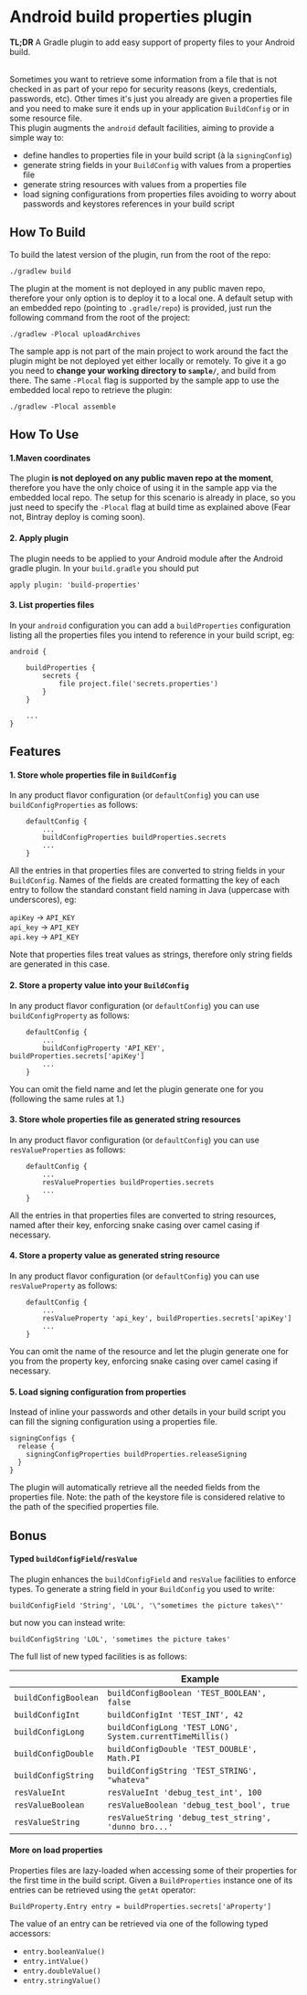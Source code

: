 # Android build properties plugin
**TL;DR** A Gradle plugin to add easy support of property files to your Android build.<br/>
<br/>

Sometimes you want to retrieve some information from a file that is not checked in as part of your repo for security reasons (keys, credentials, passwords, etc).
Other times it's just you already are given a properties file and you need to make sure it ends up in your application `BuildConfig` or in some resource file.<br/>
This plugin augments the `android` default facilities, aiming to provide a simple way to:
- define handles to properties file in your build script (à la `signingConfig`)
- generate string fields in your `BuildConfig` with values from a properties file
- generate string resources with values from a properties file
- load signing configurations from properties files avoiding to worry about passwords and keystores references in your build script

## How To Build

To build the latest version of the plugin, run from the root of the repo:
```
./gradlew build
```

The plugin at the moment is not deployed in any public maven repo, therefore your only option is to deploy it to a local one.
A default setup with an embedded repo (pointing to `.gradle/repo`) is provided, just run the following command from the root
 of the project:
```
./gradlew -Plocal uploadArchives
```

The sample app is not part of the main project to work around the fact the plugin might be not deployed yet either locally or remotely.
To give it a go you need to **change your working directory to `sample/`**, and build from there. The same `-Plocal` flag is supported by the sample app to use the embedded local repo to retrieve the plugin:
```
./gradlew -Plocal assemble
```

## How To Use

#### 1.Maven coordinates
The plugin **is not deployed on any public maven repo at the moment**, therefore you have the only choice of using it in
the sample app via the embedded local repo. The setup for this scenario is already in place, so you just need to specify
the `-Plocal` flag at build time as explained above (Fear not, Bintray deploy is coming soon).

#### 2. Apply plugin
The plugin needs to be applied to your Android module after the Android gradle plugin. In your `build.gradle` you should put
```
apply plugin: 'build-properties'
```
#### 3. List properties files
In your `android` configuration you can add a `buildProperties` configuration listing all the properties files you intend
to reference in your build script, eg:
```
android {

    buildProperties {
        secrets {
            file project.file('secrets.properties')
        }
    }

    ...
}
```

## Features

#### 1. Store whole properties file in `BuildConfig`
In any product flavor configuration (or `defaultConfig`) you can use `buildConfigProperties` as follows:

```
    defaultConfig {
        ...
        buildConfigProperties buildProperties.secrets
        ...
    }
```
All the entries in that properties files are converted to string fields in your `BuildConfig`. Names of the fields are
created formatting the key of each entry to follow the standard constant field naming in Java (uppercase with underscores), eg:

`apiKey` -> `API_KEY`<br/>
`api_key` -> `API_KEY`<br/>
`api.key` -> `API_KEY`<br/>

Note that properties files treat values as strings, therefore only string fields are generated in this case.

#### 2. Store a property value into your `BuildConfig`
In any product flavor configuration (or `defaultConfig`) you can use `buildConfigProperty` as follows:
```
    defaultConfig {
        ...
        buildConfigProperty 'API_KEY', buildProperties.secrets['apiKey']
        ...
    }
```
You can omit the field name and let the plugin generate one for you (following the same rules at 1.)

#### 3. Store whole properties file as generated string resources
In any product flavor configuration (or `defaultConfig`) you can use `resValueProperties` as follows:

```
    defaultConfig {
        ...
        resValueProperties buildProperties.secrets
        ...
    }
```
All the entries in that properties files are converted to string resources, named after their key, enforcing snake casing over camel casing if necessary.


#### 4. Store a property value as generated string resource
In any product flavor configuration (or `defaultConfig`) you can use `resValueProperty` as follows:

```
    defaultConfig {
        ...
        resValueProperty 'api_key', buildProperties.secrets['apiKey']
        ...
    }
```
You can omit the name of the resource and let the plugin generate one for you from the property key, enforcing snake casing over camel casing if necessary.


#### 5. Load signing configuration from properties
Instead of inline your passwords and other details in your build script you can fill the signing configuration using a properties file.
```
signingConfigs {
  release {
    signingConfigProperties buildProperties.releaseSigning
  }
}
```
The plugin will automatically retrieve all the needed fields from the properties file.
Note: the path of the keystore file is considered relative to the path of the specified properties file.

## Bonus

#### Typed `buildConfigField`/`resValue`
The plugin enhances the `buildConfigField` and `resValue` facilities to enforce types.
To generate a string field in your `BuildConfig` you used to write:
```
buildConfigField 'String', 'LOL', '\"sometimes the picture takes\"'
```
but now you can instead write:
```
buildConfigString 'LOL', 'sometimes the picture takes'
```
The full list of new typed facilities is as follows:

| | Example |
|----|----|
|`buildConfigBoolean` | `buildConfigBoolean 'TEST_BOOLEAN', false`|
|`buildConfigInt` | `buildConfigInt 'TEST_INT', 42`|
|`buildConfigLong` | `buildConfigLong 'TEST_LONG', System.currentTimeMillis()`|
|`buildConfigDouble` | `buildConfigDouble 'TEST_DOUBLE', Math.PI`|
|`buildConfigString` | `buildConfigString 'TEST_STRING', "whateva"`|
|`resValueInt`| `resValueInt 'debug_test_int', 100`|
|`resValueBoolean` | `resValueBoolean 'debug_test_bool', true`|
|`resValueString` | `resValueString 'debug_test_string', 'dunno bro...'`|

#### More on load properties
Properties files are lazy-loaded when accessing some of their properties for the first time in the build script. Given a `BuildProperties` instance one of its entries can be retrieved using the `getAt` operator:

`BuildProperty.Entry entry = buildProperties.secrets['aProperty']`

The value of an entry can be retrieved via one of the following typed accessors:

- `entry.booleanValue()`
- `entry.intValue()`
- `entry.doubleValue()`
- `entry.stringValue()`

